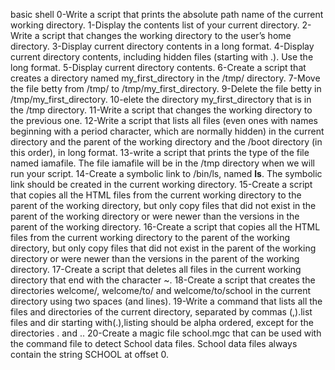 basic shell
0-Write a script that prints the absolute path name of the current working directory.
1-Display the contents list of your current directory.
2-Write a script that changes the working directory to the user’s home directory.
3-Display current directory contents in a long format.
4-Display current directory contents, including hidden files (starting with .). Use the long format.
5-Display current directory contents.
6-Create a script that creates a directory named my_first_directory in the /tmp/ directory.
7-Move the file betty from /tmp/ to /tmp/my_first_directory.
9-Delete the file betty in /tmp/my_first_directory.
10-elete the directory my_first_directory that is in the /tmp directory.
11-Write a script that changes the working directory to the previous one.
12-Write a script that lists all files (even ones with names beginning with a period character, which are normally hidden) in the current directory and the parent of the working directory and the /boot directory (in this order), in long format.
13-write a script that prints the type of the file named iamafile. The file iamafile will be in the /tmp directory when we will run your script.
14-Create a symbolic link to /bin/ls, named __ls__. The symbolic link should be created in the current working directory.
15-Create a script that copies all the HTML files from the current working directory to the parent of the working directory, but only copy files that did not exist in the parent of the working directory or were newer than the versions in the parent of the working directory.
16-Create a script that copies all the HTML files from the current working directory to the parent of the working directory, but only copy files that did not exist in the parent of the working directory or were newer than the versions in the parent of the working directory.
17-Create a script that deletes all files in the current working directory that end with the character ~.
18-Create a script that creates the directories welcome/, welcome/to/ and welcome/to/school in the current directory using two spaces (and lines).
19-Write a command that lists all the files and directories of the current directory, separated by commas (,).list files and dir starting with(.),listing should be alpha ordered, except for the directories . and ..
20-Create a magic file school.mgc that can be used with the command file to detect School data files. School data files always contain the string SCHOOL at offset 0.
